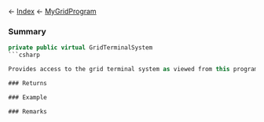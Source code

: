 ← [Index](Api-Index) ← [MyGridProgram](Sandbox.ModAPI.Ingame.MyGridProgram)

### Summary

```csharp
private public virtual GridTerminalSystem
```csharp

Provides access to the grid terminal system as viewed from this programmable block.

### Returns

### Example

### Remarks

